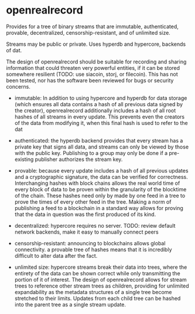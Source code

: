 # openrealrecord

Provides for a tree of binary streams that are immutable, authenticated, provable, decentralized, censorship-resistant, and of unlimited size.

Streams may be public or private.  Uses hyperdb and hypercore, backends of dat.

The design of openrealrecord should be suitable for recording and sharing information that could threaten very powerful entities, if it can be stored somewhere resilient (TODO: use siacoin, storj, or filecoin).  This has not been tested, nor has the software been reviewed for bugs or security concerns.

- immutable: In addition to using hypercore and hyperdb for data storage (which ensures all data contains a hash of all previous data signed by the creator), openrealrecord additionally includes a hash of all root hashes of all streams in every update.  This prevents even the creators of the data from modifying it, when this final hash is used to refer to the dat

- authenticated: the hyperdb backend provides that every stream has a private key that signs all data, and streams can only be viewed by those with the public key.  Publishing to a group may only be done if a pre-existing publisher authorizes the stream key.

- provable: because every update includes a hash of all previous updates and a cryptographic signature, the data can be verified for correctness.  Interchanging hashes with block chains allows the real world time of every block of data to be proven within the granularity of the blocktime of the chain.  These hashes need only by made by one feed in a tree to prove the times of every other feed in the tree.  Making a norm of publishing a feed to a blockchain in a standard way allows for proving that the data in question was the first produced of its kind.

- decentralized: hypercore requires no server.  TODO: review default network backends, make it easy to manually connect peers

- censorship-resistant: announcing to blockchains allows global connectivity.  a provable tree of hashes means that it is incredibly difficult to alter data after the fact.

- unlimited size: hypercore streams break their data into trees, where the entirety of the data can be shown correct while only transmitting the portion of it of interest.  The design of openrealrecord allows for stream trees to reference other stream trees as children, providing for unlimited expandability as the metadata structures of a single tree become stretched to their limits.  Updates from each child tree can be hashed into the parent tree as a single stream update.
